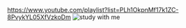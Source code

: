 https://www.youtube.com/playlist?list=PLh1OkpnMf17k1ZC-8PvykYL05XfVzkoDm
![study with me](https://github.com/PulkitMalhotra161001/StduyWithMe/assets/63710339/c6ca22c3-361b-4fd6-b549-3423c8953296)
